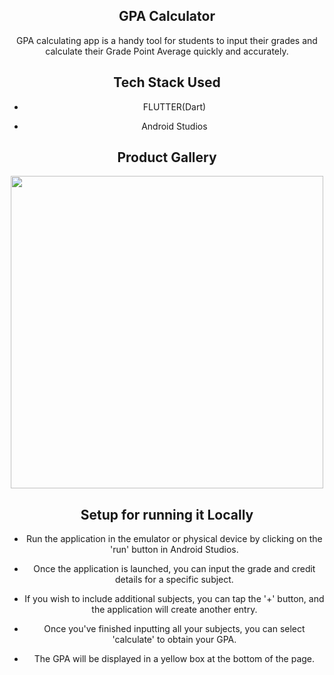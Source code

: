 <div align="center">
  
## GPA Calculator
<p>
  GPA calculating app is a handy tool for students to input their grades and calculate their Grade Point Average quickly and accurately.
</p>
  
## Tech Stack Used
  
- FLUTTER(Dart)
  
- Android Studios
 
## Product Gallery
   <img src="https://firebasestorage.googleapis.com/v0/b/gpa-calculator-906f2.appspot.com/o/GPA%20Calc%20ss1.png?alt=media&token=9dd25458-3b07-4229-b42d-67b79dfa53da&_gl=1*puqux9*_ga*NzgxOTY4NzIuMTY5OTM0ODE3Mg..*_ga_CW55HF8NVT*MTY5OTM1MDUxOC4yLjEuMTY5OTM1MDU4Ni41Ny4wLjA." height="500" border="white" />
  <br/>
    
## Setup for running it Locally

 - Run the application in the emulator or physical device by clicking on the 'run' button in Android Studios.
 
 - Once the application is launched, you can input the grade and credit details for a specific subject.
 
 - If you wish to include additional subjects, you can tap the '+' button, and the application will create another entry.
 
 - Once you've finished inputting all your subjects, you can select 'calculate' to obtain your GPA.
   
 - The GPA will be displayed in a yellow box at the bottom of the page.
   
</div>
